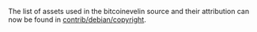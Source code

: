 The list of assets used in the bitcoinevelin source and their attribution can now be found in [contrib/debian/copyright](../contrib/debian/copyright).
